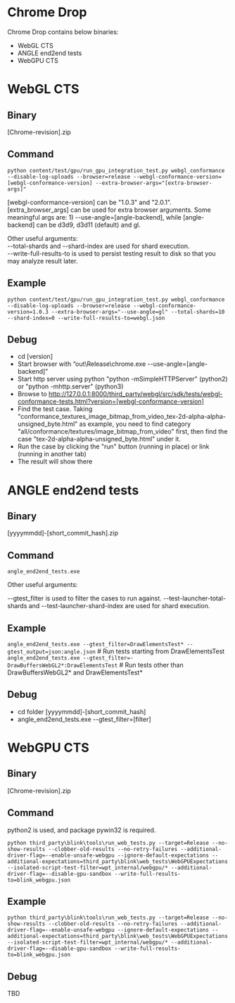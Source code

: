 # Chrome Drop
Chrome Drop contains below binaries:
* WebGL CTS
* ANGLE end2end tests
* WebGPU CTS

# WebGL CTS
## Binary

[Chrome-revision].zip

## Command

`python content/test/gpu/run_gpu_integration_test.py webgl_conformance --disable-log-uploads --browser=release --webgl-conformance-version=[webgl-conformance-version] --extra-browser-args="[extra-browser-args]"`

[webgl-conformance-version] can be "1.0.3" and "2.0.1".<br>
[extra_browser_args] can be used for extra browser arguments. Some meaningful args are: 1) --use-angle=[angle-backend], while [angle-backend] can be d3d9, d3d11 (default) and gl.<br>

Other useful arguments:<br>
--total-shards and --shard-index are used for shard execution.<br>
--write-full-results-to is used to persist testing result to disk so that you may analyze result later.<br>

## Example

`python content/test/gpu/run_gpu_integration_test.py webgl_conformance --disable-log-uploads --browser=release --webgl-conformance-version=1.0.3 --extra-browser-args="--use-angle=gl" --total-shards=10 --shard-index=0 --write-full-results-to=webgl.json`

## Debug

* cd [version]
* Start browser with “out\Release\chrome.exe --use-angle=[angle-backend]”
* Start http server using python "python -mSimpleHTTPServer" (python2) or "python -mhttp.server" (python3)
* Browse to http://127.0.0.1:8000/third_party/webgl/src/sdk/tests/webgl-conformance-tests.html?version=[webgl-conformance-version]
* Find the test case. Taking "conformance_textures_image_bitmap_from_video_tex-2d-alpha-alpha-unsigned_byte.html" as example, you need to find category "all/conformance/textures/image_bitmap_from_video" first, then find the case "tex-2d-alpha-alpha-unsigned_byte.html" under it.
* Run the case by clicking the "run" button (running in place) or link (running in another tab)
* The result will show there


# ANGLE end2end tests
## Binary
[yyyymmdd]-[short_commit_hash].zip

## Command

`angle_end2end_tests.exe`

Other useful arguments:<br>

--gtest_filter is used to filter the cases to run against.
--test-launcher-total-shards and --test-launcher-shard-index are used for shard execution.<br>

## Example

`angle_end2end_tests.exe --gtest_filter=DrawElementsTest* --gtest_output=json:angle.json` # Run tests starting from DrawElementsTest
`angle_end2end_tests.exe --gtest_filter=-DrawBuffersWebGL2*:DrawElementsTest` # Run tests other than DrawBuffersWebGL2* and DrawElementsTest*

## Debug

* cd folder [yyyymmdd]-[short_commit_hash]
* angle_end2end_tests.exe --gtest_filter=[filter]

# WebGPU CTS
## Binary
[Chrome-revision].zip

## Command

python2 is used, and package pywin32 is required.<br>

`python third_party\blink\tools\run_web_tests.py --target=Release --no-show-results --clobber-old-results --no-retry-failures --additional-driver-flag=--enable-unsafe-webgpu --ignore-default-expectations --additional-expectations=third_party\blink\web_tests\WebGPUExpectations --isolated-script-test-filter=wpt_internal/webgpu/* --additional-driver-flag=--disable-gpu-sandbox --write-full-results-to=blink_webgpu.json`

## Example
`python third_party\blink\tools\run_web_tests.py --target=Release --no-show-results --clobber-old-results --no-retry-failures --additional-driver-flag=--enable-unsafe-webgpu --ignore-default-expectations --additional-expectations=third_party\blink\web_tests\WebGPUExpectations --isolated-script-test-filter=wpt_internal/webgpu/* --additional-driver-flag=--disable-gpu-sandbox --write-full-results-to=blink_webgpu.json`

## Debug
TBD